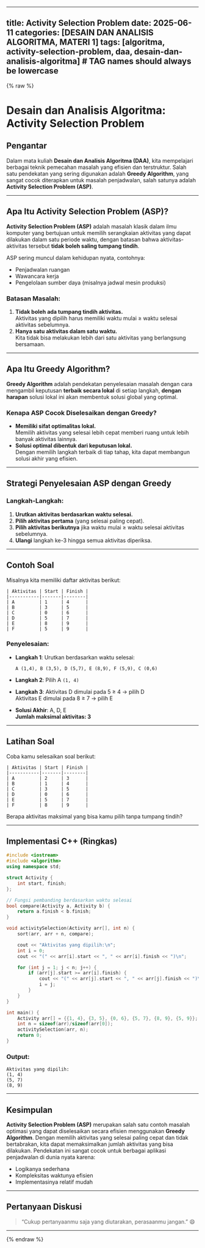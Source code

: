 
---
title: Activity Selection Problem
date: 2025-06-11
categories: [DESAIN DAN ANALISIS ALGORITMA, MATERI 1]
tags: [algoritma, activity-selection-problem, daa, desain-dan-analisis-algoritma]     # TAG names should always be lowercase
---

{% raw %}

# Desain dan Analisis Algoritma: Activity Selection Problem

## Pengantar

Dalam mata kuliah **Desain dan Analisis Algoritma (DAA)**, kita mempelajari berbagai teknik pemecahan masalah yang efisien dan terstruktur. Salah satu pendekatan yang sering digunakan adalah **Greedy Algorithm**, yang sangat cocok diterapkan untuk masalah penjadwalan, salah satunya adalah **Activity Selection Problem (ASP)**.

---

## Apa Itu Activity Selection Problem (ASP)?

**Activity Selection Problem (ASP)** adalah masalah klasik dalam ilmu komputer yang bertujuan untuk memilih serangkaian aktivitas yang dapat dilakukan dalam satu periode waktu, dengan batasan bahwa aktivitas-aktivitas tersebut **tidak boleh saling tumpang tindih**.

ASP sering muncul dalam kehidupan nyata, contohnya:
- Penjadwalan ruangan
- Wawancara kerja
- Pengelolaan sumber daya (misalnya jadwal mesin produksi)

### Batasan Masalah:
1. **Tidak boleh ada tumpang tindih aktivitas.**  
   Aktivitas yang dipilih harus memiliki waktu mulai ≥ waktu selesai aktivitas sebelumnya.
2. **Hanya satu aktivitas dalam satu waktu.**  
   Kita tidak bisa melakukan lebih dari satu aktivitas yang berlangsung bersamaan.

---

## Apa Itu Greedy Algorithm?

**Greedy Algorithm** adalah pendekatan penyelesaian masalah dengan cara mengambil keputusan **terbaik secara lokal** di setiap langkah, **dengan harapan** solusi lokal ini akan membentuk solusi global yang optimal.

### Kenapa ASP Cocok Diselesaikan dengan Greedy?
- **Memiliki sifat optimalitas lokal.**  
  Memilih aktivitas yang selesai lebih cepat memberi ruang untuk lebih banyak aktivitas lainnya.
- **Solusi optimal dibentuk dari keputusan lokal.**  
  Dengan memilih langkah terbaik di tiap tahap, kita dapat membangun solusi akhir yang efisien.

---

## Strategi Penyelesaian ASP dengan Greedy

### Langkah-Langkah:

1. **Urutkan aktivitas berdasarkan waktu selesai.**
2. **Pilih aktivitas pertama** (yang selesai paling cepat).
3. **Pilih aktivitas berikutnya** jika waktu mulai ≥ waktu selesai aktivitas sebelumnya.
4. **Ulangi** langkah ke-3 hingga semua aktivitas diperiksa.

---

## Contoh Soal

Misalnya kita memiliki daftar aktivitas berikut:

```
| Aktivitas | Start | Finish |
|-----------|-------|--------|
| A         | 1     | 4      |
| B         | 3     | 5      |
| C         | 0     | 6      |
| D         | 5     | 7      |
| E         | 8     | 9      |
| F         | 5     | 9      |
```

### Penyelesaian:

- **Langkah 1**: Urutkan berdasarkan waktu selesai:
  ```
  A (1,4), B (3,5), D (5,7), E (8,9), F (5,9), C (0,6)
  ```

- **Langkah 2**: Pilih A `(1, 4)`

- **Langkah 3**: Aktivitas D dimulai pada 5 ≥ 4 → pilih D  
  Aktivitas E dimulai pada 8 ≥ 7 → pilih E

- **Solusi Akhir**: A, D, E  
  **Jumlah maksimal aktivitas: 3**

---

## Latihan Soal

Coba kamu selesaikan soal berikut:

```
| Aktivitas | Start | Finish |
|-----------|-------|--------|
| A         | 2     | 3      |
| B         | 1     | 4      |
| C         | 3     | 5      |
| D         | 0     | 6      |
| E         | 5     | 7      |
| F         | 8     | 9      |
```

Berapa aktivitas maksimal yang bisa kamu pilih tanpa tumpang tindih?

---

## Implementasi C++ (Ringkas)

```cpp
#include <iostream>
#include <algorithm>
using namespace std;

struct Activity {
    int start, finish;
};

// Fungsi pembanding berdasarkan waktu selesai
bool compare(Activity a, Activity b) {
    return a.finish < b.finish;
}

void activitySelection(Activity arr[], int n) {
    sort(arr, arr + n, compare);

    cout << "Aktivitas yang dipilih:\n";
    int i = 0;
    cout << "(" << arr[i].start << ", " << arr[i].finish << ")\n";

    for (int j = 1; j < n; j++) {
        if (arr[j].start >= arr[i].finish) {
            cout << "(" << arr[j].start << ", " << arr[j].finish << ")\n";
            i = j;
        }
    }
}

int main() {
    Activity arr[] = {{1, 4}, {3, 5}, {0, 6}, {5, 7}, {8, 9}, {5, 9}};
    int n = sizeof(arr)/sizeof(arr[0]);
    activitySelection(arr, n);
    return 0;
}
```

### Output:
```
Aktivitas yang dipilih:
(1, 4)
(5, 7)
(8, 9)
```

---

## Kesimpulan

**Activity Selection Problem (ASP)** merupakan salah satu contoh masalah optimasi yang dapat diselesaikan secara efisien menggunakan **Greedy Algorithm**. Dengan memilih aktivitas yang selesai paling cepat dan tidak bertabrakan, kita dapat memaksimalkan jumlah aktivitas yang bisa dilakukan. Pendekatan ini sangat cocok untuk berbagai aplikasi penjadwalan di dunia nyata karena:
- Logikanya sederhana
- Kompleksitas waktunya efisien
- Implementasinya relatif mudah

---

## Pertanyaan Diskusi

> “Cukup pertanyaanmu saja yang diutarakan, perasaanmu jangan.” 😄

---

{% endraw %}

